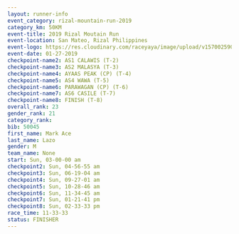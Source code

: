 ```yaml
---
layout: runner-info 
event_category: rizal-mountain-run-2019 
category_km: 50KM 
event-title: 2019 Rizal Moutain Run 
event-location: San Mateo, Rizal Philippines 
event-logo: https://res.cloudinary.com/raceyaya/image/upload/v1570025909/logo/rizal-mountain_gkfete.jpg 
event-date: 01-27-2019 
checkpoint-name2: AS1 CALAWIS (T-2) 
checkpoint-name3: AS2 MALASYA (T-3) 
checkpoint-name4: AYAAS PEAK (CP) (T-4) 
checkpoint-name5: AS4 WAWA (T-5) 
checkpoint-name6: PARAWAGAN (CP) (T-6) 
checkpoint-name7: AS6 CASILE (T-7) 
checkpoint-name8: FINISH (T-8) 
overall_rank: 23
gender_rank: 21
category_rank: 
bib: 50045
first_name: Mark Ace
last_name: Lazo
gender: M
team_name: None
start: Sun, 03-00-00 am
checkpoint2: Sun, 04-56-55 am
checkpoint3: Sun, 06-19-04 am
checkpoint4: Sun, 09-27-01 am
checkpoint5: Sun, 10-28-46 am
checkpoint6: Sun, 11-34-45 am
checkpoint7: Sun, 01-21-41 pm
checkpoint8: Sun, 02-33-33 pm
race_time: 11-33-33
status: FINISHER
---
```

